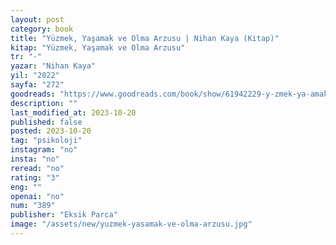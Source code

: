 ```yaml
---
layout: post
category: book
title: "Yüzmek, Yaşamak ve Olma Arzusu | Nihan Kaya (Kitap)"
kitap: "Yüzmek, Yaşamak ve Olma Arzusu"
tr: "-"
yazar: "Nihan Kaya"
yil: "2022"
sayfa: "272"
goodreads: "https://www.goodreads.com/book/show/61942229-y-zmek-ya-amak-ve-olma-arzusu"
description: ""
last_modified_at: 2023-10-20
published: false
posted: 2023-10-20
tag: "psikoloji"
instagram: "no"
insta: "no"
reread: "no"
rating: "3"
eng: ""
openai: "no"
num: "389"
publisher: "Eksik Parca"
image: "/assets/new/yuzmek-yasamak-ve-olma-arzusu.jpg"
---
```

